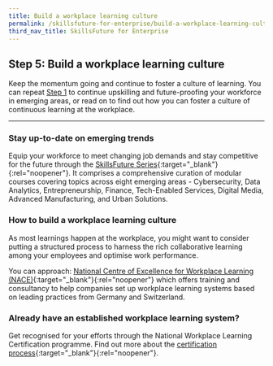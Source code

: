 ```yaml
---
title: Build a workplace learning culture
permalink: /skillsfuture-for-enterprise/build-a-workplace-learning-culture/
third_nav_title: SkillsFuture for Enterprise
---
```


## Step 5: Build a workplace learning culture

Keep the momentum going and continue to foster a culture of learning. You can repeat [Step 1](/skillsfuture-for-enterprise/understand-your-skills-needs/?src=rgp_skillsfuture_step5) to continue upskilling and future-proofing your workforce in emerging areas, or read on to find out how you can foster a culture of continuous learning at the workplace.  

----

### Stay up-to-date on emerging trends
Equip your workforce to meet changing job demands and stay competitive for the future through the [SkillsFuture Series](https://www.skillsfuture.gov.sg/series){:target="_blank"}{:rel="noopener"}. It comprises a comprehensive curation of modular courses covering topics across eight emerging areas - Cybersecurity, Data Analytics, Entrepreneurship, Finance, Tech-Enabled Services, Digital Media, Advanced Manufacturing, and Urban Solutions. 

### How to build a workplace learning culture 
As most learnings happen at the workplace, you might want to consider putting a structured process to harness the rich collaborative learning among your employees and optimise work performance. 

You can approach: [National Centre of Excellence for Workplace Learning (NACE)](https://www.enterprisejobskills.gov.sg/content/learn-at-the-workplace/national-centre-of-excellence-for-workplace-learning.html){:target="_blank"}{:rel="noopener"} which offers training and consultancy to help companies set up workplace learning systems based on leading practices from Germany and Switzerland. 

### Already have an established workplace learning system?
Get recognised for your efforts through the National Workplace Learning Certification programme. Find out more about the [certification process](https://www.nace.edu.sg/certification/processes-overview/){:target="_blank"}{:rel="noopener"}. 


<script src="/jquery/jquery.min.js"></script>
<script src="/jquery/bp-menu-new-tab.js"></script>
